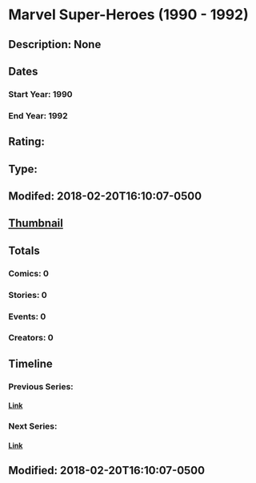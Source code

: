 # Marvel Super-Heroes (1990 - 1992)
## Description: None
## Dates
### Start Year: 1990
### End Year: 1992
## Rating: 
## Type: 
## Modifed: 2018-02-20T16:10:07-0500
## [Thumbnail](http://i.annihil.us/u/prod/marvel/i/mg/b/40/image_not_available.jpg)
## Totals
### Comics: 0
### Stories: 0
### Events: 0
### Creators: 0
## Timeline
### Previous Series: 
#### [Link]()
### Next Series: 
#### [Link]()
## Modified: 2018-02-20T16:10:07-0500
